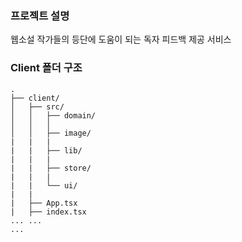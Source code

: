 ### 프로젝트 설명
웹소설 작가들의 등단에 도움이 되는 독자 피드백 제공 서비스

### Client 폴더 구조

```plaintext
.
├── client/
│   ├── src/
│   │   ├── domain/
│   │   │             
│   │   ├── image/
|   |   |
|   |   ├── lib/
|   |   |
|   |   ├── store/
|   |   |
|   |   └── ui/
|   |   
|   ├── App.tsx
|   ├── index.tsx
... ...
...